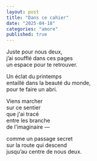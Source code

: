 ```yaml
---
layout: post
title: "Dans ce cahier"
date: "2025-04-18"
categories: "amore"
published: true
---
```


Juste pour nous deux,  
j’ai soufflé dans ces pages  
un espace pour te retrouver.  

Un éclat du printemps  
entaillé dans la beauté du monde,  
pour te faire un abri.  

Viens marcher  
sur ce sentier  
que j'ai tracé  
entre les branche  
de l'imaginaire —

comme un passage secret  
sur la route qui descend  
jusqu’au centre de nous deux.  
